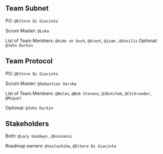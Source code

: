 ## Team Subnet

PO:
`@Ettore Di Giacinto`

Scrum Master: 
`@Luka`

List of Team Members:  `@hide on bush`, `@Grant`, `@juam` , `@Vasilis`
Optional: 
`@John Durkin`

## Team Protocol

PO: 
`@Ettore Di Giacinto`

Scrum Master: 
`@Sebastian Gerske`

List of Team Members: `@Nolan`, `@Bob Stevens`, `@JDutchak`, `@CSchroeder`, `@Miquel`

Optional: 
`@John Durkin`

## Stakeholders

Both:
`@Lacy Goodwyn` , `@Giovanni`


Roadmap owners: `@teslashibe`, `@Ettore Di Giacinto`
